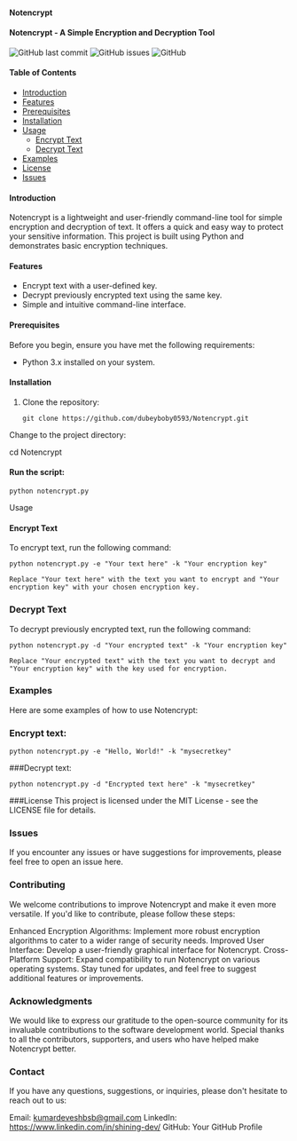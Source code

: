 #### Notencrypt


#### Notencrypt - A Simple Encryption and Decryption Tool

![GitHub last commit](https://img.shields.io/github/last-commit/dubeyboby0593/Notencrypt)
![GitHub issues](https://img.shields.io/github/issues-raw/dubeyboby0593/Notencrypt)
![GitHub](https://img.shields.io/github/license/dubeyboby0593/Notencrypt)

#### Table of Contents

- [Introduction](#introduction)
- [Features](#features)
- [Prerequisites](#prerequisites)
- [Installation](#installation)
- [Usage](#usage)
  - [Encrypt Text](#encrypt-text)
  - [Decrypt Text](#decrypt-text)
- [Examples](#examples)
- [License](#license)
- [Issues](#issues)

#### Introduction

Notencrypt is a lightweight and user-friendly command-line tool for simple encryption and decryption of text. It offers a quick and easy way to protect your sensitive information. This project is built using Python and demonstrates basic encryption techniques.

#### Features

- Encrypt text with a user-defined key.
- Decrypt previously encrypted text using the same key.
- Simple and intuitive command-line interface.

#### Prerequisites

Before you begin, ensure you have met the following requirements:

- Python 3.x installed on your system.

#### Installation

1. Clone the repository:

   ```
   git clone https://github.com/dubeyboby0593/Notencrypt.git
Change to the project directory:


cd Notencrypt
#### Run the script:


```
python notencrypt.py
```

Usage
#### Encrypt Text
To encrypt text, run the following command:


```
python notencrypt.py -e "Your text here" -k "Your encryption key"

Replace "Your text here" with the text you want to encrypt and "Your encryption key" with your chosen encryption key.
```
### Decrypt Text
To decrypt previously encrypted text, run the following command:

```
python notencrypt.py -d "Your encrypted text" -k "Your encryption key"

Replace "Your encrypted text" with the text you want to decrypt and "Your encryption key" with the key used for encryption.
```
### Examples
Here are some examples of how to use Notencrypt:

### Encrypt text:

```
python notencrypt.py -e "Hello, World!" -k "mysecretkey"
```
###Decrypt text:

```
python notencrypt.py -d "Encrypted text here" -k "mysecretkey"
```
###License
This project is licensed under the MIT License - see the LICENSE file for details.

### Issues
If you encounter any issues or have suggestions for improvements, please feel free to open an issue here.


### Contributing
We welcome contributions to improve Notencrypt and make it even more versatile. If you'd like to contribute, please follow these steps:



Enhanced Encryption Algorithms: Implement more robust encryption algorithms to cater to a wider range of security needs.
Improved User Interface: Develop a user-friendly graphical interface for Notencrypt.
Cross-Platform Support: Expand compatibility to run Notencrypt on various operating systems.
Stay tuned for updates, and feel free to suggest additional features or improvements.

### Acknowledgments
We would like to express our gratitude to the open-source community for its invaluable contributions to the software development world. Special thanks to all the contributors, supporters, and users who have helped make Notencrypt better.

### Contact
If you have any questions, suggestions, or inquiries, please don't hesitate to reach out to us:

Email: kumardeveshbsb@gmail.com
LinkedIn: https://www.linkedin.com/in/shining-dev/
GitHub: Your GitHub Profile
